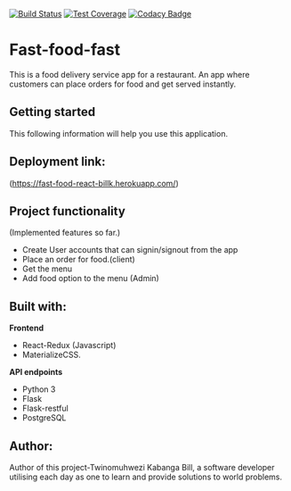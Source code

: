 [![Build Status](https://travis-ci.org/billkabanga/fast-food-fast-react.svg?branch=ch-travis-163726626)](https://travis-ci.org/billkabanga/fast-food-fast-react)
[![Test Coverage](https://api.codeclimate.com/v1/badges/69d8a89b64658e9845a0/test_coverage)](https://codeclimate.com/github/billkabanga/fast-food-fast-react/test_coverage)
[![Codacy Badge](https://api.codacy.com/project/badge/Grade/01c70dac67164cf5965fb011b9567c3d)](https://www.codacy.com/app/billkabanga/fast-food-fast-react?utm_source=github.com&amp;utm_medium=referral&amp;utm_content=billkabanga/fast-food-fast-react&amp;utm_campaign=Badge_Grade)

# Fast-food-fast
This is a food delivery service app for a restaurant. An app where customers can place orders for food and get served instantly.

## Getting started
This following information will help you use this application.


## Deployment link:
(https://fast-food-react-billk.herokuapp.com/)

## Project functionality
(Implemented features so far.)
* Create User accounts that can signin/signout from the app
* Place an order for food.(client)
* Get the menu
* Add food option to the menu (Admin)


## Built with:

**Frontend**
- React-Redux (Javascript)
- MaterializeCSS.

**API endpoints**
* Python 3
* Flask
* Flask-restful
* PostgreSQL

## Author:
Author of this project-Twinomuhwezi Kabanga Bill, a software developer utilising each day as one to learn and provide solutions to world problems.
